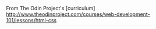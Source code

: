 From The Odin Project's [curriculum]
http://www.theodinproject.com/courses/web-development-101/lessons/html-css